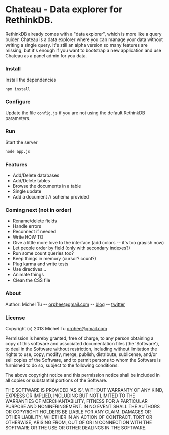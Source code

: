 # Chateau - Data explorer for RethinkDB.

RethinkDB already comes with a "data explorer", which is more like a query buider.
Chateau is a data explorer where you can manage your data without writing a single query.
It's still an alpha version so many features are missing, but it's enough if you want to
bootstrap a new application and use Chateau as a panel admin for you data.


### Install
Install the dependencies
```
npm install
```

### Configure
Update the file `config.js` if you are not using the default RethinkDB parameters.

### Run
Start the server
```
node app.js
```

### Features
- Add/Delete databases
- Add/Delete tables
- Browse the documents in a table
- Single update
- Add a document // schema provided

### Coming next (not in order)
- Rename/delete fields
- Handle errors
- Reconnect if needed
- Write HOW TO
- Give a little more love to the interface (add colors -- it's too grayish now)
- Let people order by field (only with secondary indexes?)
- Run some count queries too?
- Keep things in memory (cursor? count?)
- Plug karma and write tests
- Use directives...
- Animate things
- Clean the CSS file


### About
Author: Michel Tu -- orphee@gmail.com -- [blog](http://blog.justonepixel.com) -- [twitter](https://twitter.com/neumino)

### License
Copyright (c) 2013 Michel Tu <orphee@gmail.com>

Permission is hereby granted, free of charge, to any person obtaining a copy of this
software and associated documentation files (the 'Software'), to deal in the Software
without restriction, including without limitation the rights to use, copy, modify, merge,
publish, distribute, sublicense, and/or sell copies of the Software, and to permit
persons to whom the Software is furnished to do so, subject to the following conditions:

The above copyright notice and this permission notice shall be included in all copies or
substantial portions of the Software.

THE SOFTWARE IS PROVIDED 'AS IS', WITHOUT WARRANTY OF ANY KIND, EXPRESS OR IMPLIED,
INCLUDING BUT NOT LIMITED TO THE WARRANTIES OF MERCHANTABILITY, FITNESS FOR A PARTICULAR
PURPOSE AND NONINFRINGEMENT. IN NO EVENT SHALL THE AUTHORS OR COPYRIGHT HOLDERS BE LIABLE
FOR ANY CLAIM, DAMAGES OR OTHER LIABILITY, WHETHER IN AN ACTION OF CONTRACT, TORT OR
OTHERWISE, ARISING FROM, OUT OF OR IN CONNECTION WITH THE SOFTWARE OR THE USE OR OTHER
DEALINGS IN THE SOFTWARE.

